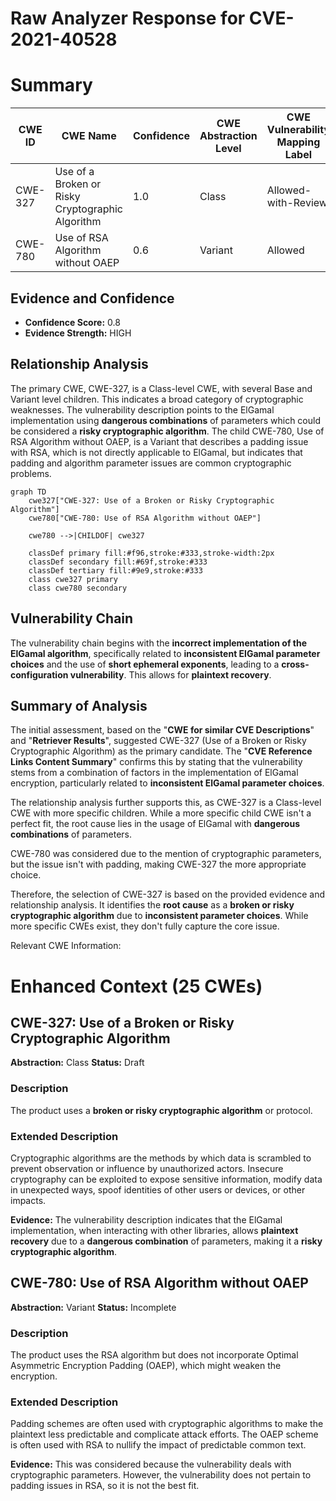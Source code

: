 # Raw Analyzer Response for CVE-2021-40528

# Summary
| CWE ID | CWE Name | Confidence | CWE Abstraction Level | CWE Vulnerability Mapping Label | CWE-Vulnerability Mapping Notes |
|---|---|---|---|---|---|
| CWE-327 | Use of a Broken or Risky Cryptographic Algorithm | 1.0 | Class | Allowed-with-Review | Primary CWE |
| CWE-780 | Use of RSA Algorithm without OAEP | 0.6 | Variant | Allowed | Secondary Candidate |

## Evidence and Confidence

*   **Confidence Score:** 0.8
*   **Evidence Strength:** HIGH

## Relationship Analysis
The primary CWE, CWE-327, is a Class-level CWE, with several Base and Variant level children. This indicates a broad category of cryptographic weaknesses. The vulnerability description points to the ElGamal implementation using **dangerous combinations** of parameters which could be considered a **risky cryptographic algorithm**. The child CWE-780, Use of RSA Algorithm without OAEP, is a Variant that describes a padding issue with RSA, which is not directly applicable to ElGamal, but indicates that padding and algorithm parameter issues are common cryptographic problems.

```mermaid
graph TD
    cwe327["CWE-327: Use of a Broken or Risky Cryptographic Algorithm"]
    cwe780["CWE-780: Use of RSA Algorithm without OAEP"]
    
    cwe780 -->|CHILDOF| cwe327
    
    classDef primary fill:#f96,stroke:#333,stroke-width:2px
    classDef secondary fill:#69f,stroke:#333
    classDef tertiary fill:#9e9,stroke:#333
    class cwe327 primary
    class cwe780 secondary
```

## Vulnerability Chain
The vulnerability chain begins with the **incorrect implementation of the ElGamal algorithm**, specifically related to **inconsistent ElGamal parameter choices** and the use of **short ephemeral exponents**, leading to a **cross-configuration vulnerability**. This allows for **plaintext recovery**.

## Summary of Analysis
The initial assessment, based on the "**CWE for similar CVE Descriptions**" and "**Retriever Results**", suggested CWE-327 (Use of a Broken or Risky Cryptographic Algorithm) as the primary candidate. The "**CVE Reference Links Content Summary**" confirms this by stating that the vulnerability stems from a combination of factors in the implementation of ElGamal encryption, particularly related to **inconsistent ElGamal parameter choices**.

The relationship analysis further supports this, as CWE-327 is a Class-level CWE with more specific children. While a more specific child CWE isn't a perfect fit, the root cause lies in the usage of ElGamal with **dangerous combinations** of parameters.

CWE-780 was considered due to the mention of cryptographic parameters, but the issue isn't with padding, making CWE-327 the more appropriate choice.

Therefore, the selection of CWE-327 is based on the provided evidence and relationship analysis. It identifies the **root cause** as a **broken or risky cryptographic algorithm** due to **inconsistent parameter choices**. While more specific CWEs exist, they don't fully capture the core issue.

Relevant CWE Information:

# Enhanced Context (25 CWEs)

## CWE-327: Use of a Broken or Risky Cryptographic Algorithm
**Abstraction:** Class
**Status:** Draft

### Description
The product uses a **broken or risky cryptographic algorithm** or protocol.

### Extended Description
Cryptographic algorithms are the methods by which data is scrambled to prevent observation or influence by unauthorized actors. Insecure cryptography can be exploited to expose sensitive information, modify data in unexpected ways, spoof identities of other users or devices, or other impacts.

**Evidence:** The vulnerability description indicates that the ElGamal implementation, when interacting with other libraries, allows **plaintext recovery** due to a **dangerous combination** of parameters, making it a **risky cryptographic algorithm**.

## CWE-780: Use of RSA Algorithm without OAEP
**Abstraction:** Variant
**Status:** Incomplete

### Description
The product uses the RSA algorithm but does not incorporate Optimal Asymmetric Encryption Padding (OAEP), which might weaken the encryption.

### Extended Description
Padding schemes are often used with cryptographic algorithms to make the plaintext less predictable and complicate attack efforts. The OAEP scheme is often used with RSA to nullify the impact of predictable common text.

**Evidence:** This was considered because the vulnerability deals with cryptographic parameters. However, the vulnerability does not pertain to padding issues in RSA, so it is not the best fit.